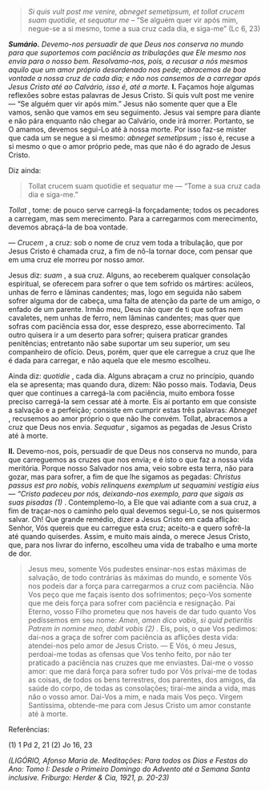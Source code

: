 > *Si quis vult post me venire, abneget semetipsum, et tollat crucem suam quotidie, et sequatur me* – “Se alguém quer vir após mim, negue-se a si mesmo, tome a sua cruz cada dia, e siga-me” (Lc 6, 23)

***Sumário.** Devemo-nos persuadir de que Deus nos conserva no mundo para que suportemos com paciência as tribulações que Ele mesmo nos envia para o nosso bem. Resolvamo-nos, pois, a recusar a nós mesmos aquilo que um amor próprio desordenado nos pede; abracemos de boa vontade a nossa cruz de cada dia; e não nos cansemos de a carregar após Jesus Cristo até ao Calvário, isso é, até a morte.* **I.** Façamos hoje algumas reflexões sobre estas palavras de Jesus Cristo. Si quis vult post me venire — “Se alguém quer vir após mim.” Jesus não somente quer que a Ele vamos, senão que vamos em seu seguimento. Jesus vai sempre para diante e não pára enquanto não chegar ao Calvário, onde irá morrer. Portanto, se O amamos, devemos segui-Lo até à nossa morte. Por isso faz-se mister que cada um se negue a si mesmo: *abneget semetipsum* ; isso é, recuse a si mesmo o que o amor próprio pede, mas que não é do agrado de Jesus Cristo.

Diz ainda:

> Tollat crucem suam quotidie et sequatur me — “Tome a sua cruz cada dia e siga-me.”

*Tollat* , tome: de pouco serve carregá-la forçadamente; todos os pecadores a carregam, mas sem merecimento. Para a carregarmos com merecimento, devemos abraçá-la de boa vontade.

— *Crucem* , a cruz: sob o nome de cruz vem toda a tribulação, que por Jesus Cristo é chamada cruz, a fim de nô-la tornar doce, com pensar que em uma cruz ele morreu por nosso amor.

Jesus diz: *suam* , a sua cruz. Alguns, ao receberem qualquer consolação espiritual, se oferecem para sofrer o que tem sofrido os mártires: acúleos, unhas de ferro e lâminas candentes; mas, logo em seguida não sabem sofrer alguma dor de cabeça, uma falta de atenção da parte de um amigo, o enfado de um parente. Irmão meu, Deus não quer de ti que sofras nem cavaletes, nem unhas de ferro, nem lâminas candentes; mas quer que sofras com paciência essa dor, esse desprezo, esse aborrecimento. Tal outro quisera ir a um deserto para sofrer; quisera praticar grandes penitências; entretanto não sabe suportar um seu superior, um seu companheiro de ofício. Deus, porém, quer que ele carregue a cruz que lhe é dada para carregar, e não aquela que ele mesmo escolheu.

Ainda diz: *quotidie* , cada dia. Alguns abraçam a cruz no princípio, quando ela se apresenta; mas quando dura, dizem: Não posso mais. Todavia, Deus quer que continues a carregá-la com paciência, muito embora fosse preciso carregá-la sem cessar até à morte. Eis aí portanto em que consiste a salvação e a perfeição; consiste em cumprir estas três palavras: *Abneget* , recusemos ao amor próprio o que não lhe convém. Tollat, abracemos a cruz que Deus nos envia. *Sequatur* , sigamos as pegadas de Jesus Cristo até à morte.

**II.** Devemo-nos, pois, persuadir de que Deus nos conserva no mundo, para que carreguemos as cruzes que nos envia; e é isto o que faz a nossa vida meritória. Porque nosso Salvador nos ama, veio sobre esta terra, não para gozar, mas para sofrer, a fim de que lhe sigamos as pegadas: *Christus passus est pro nobis, vobis relinquens exemplum ut sequamini vestigia eius — “Cristo padeceu por nós, deixando-nos exemplo, para que sigais as suas pisadas (1)* . Contemplemo-lo, a Ele que vai adiante com a sua cruz, a fim de traçar-nos o caminho pelo qual devemos segui-Lo, se nos quisermos salvar. Oh! Que grande remédio, dizer a Jesus Cristo em cada aflição: Senhor, Vós quereis que eu carregue esta cruz; aceito-a e quero sofrê-la até quando quiserdes. Assim, e muito mais ainda, o merece Jesus Cristo, que, para nos livrar do inferno, escolheu uma vida de trabalho e uma morte de dor.

> Jesus meu, somente Vós pudestes ensinar-nos estas máximas de salvação, de todo contrárias às máximas do mundo, e somente Vós nos podeis dar a força para carregarmos a cruz com paciência. Não Vos peço que me façais isento dos sofrimentos; peço-Vos somente que me deis força para sofrer com paciência e resignação. Pai Eterno, vosso Filho prometeu que nos haveis de dar tudo quanto Vos pedíssemos em seu nome: *Amen, amen dico vobis, si quid petieritis Patrem in nomine meo, dabit vobis (2)* . Eis, pois, o que Vos pedimos: dai-nos a graça de sofrer com paciência as aflições desta vida: atendei-nos pelo amor de Jesus Cristo. — E Vós, ó meu Jesus, perdoai-me todas as ofensas que Vos tenho feito, por não ter praticado a paciência nas cruzes que me enviastes. Dai-me o vosso amor: que me dará força para sofrer tudo por Vós privai-me de todas as coisas, de todos os bens terrestres, dos parentes, dos amigos, da saúde do corpo, de todas as consolações; tirai-me ainda a vida, mas não o vosso amor. Dai-Vos a mim, e nada mais Vos peço. Virgem Santíssima, obtende-me para com Jesus Cristo um amor constante até à morte.

Referências:

\(1\) 1 Pd 2, 21 (2) Jo 16, 23

*(LIGÓRIO, Afonso Maria de. Meditações: Para todos os Dias e Festas do Ano: Tomo I: Desde o Primeiro Domingo do Advento até a Semana Santa inclusive. Friburgo: Herder & Cia, 1921, p. 20-23)*

